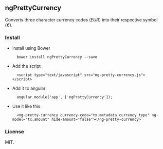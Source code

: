 ## ngPrettyCurrency

Converts three character currency codes (*EUR*) into their respective symbol (*€*).

### Install

* Install using Bower

        bower install ngPrettyCurrency --save

* Add the script

        <script type="text/javascript" src="ng-pretty-currency.js"></script>

* Add it to angular

        angular.module('app', ['ngPrettyCurrency']);

* Use it like this

        <ng-pretty-currency currency-code="tx.metadata.currency_type" ng-model="tx.amount" hide-amount="false"></ng-pretty-currency>

### License

MIT.
